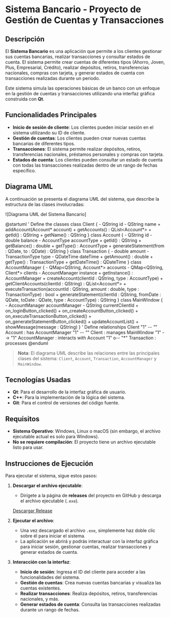 # Sistema Bancario - Proyecto de Gestión de Cuentas y Transacciones

## Descripción

El **Sistema Bancario** es una aplicación que permite a los clientes gestionar sus cuentas bancarias, realizar transacciones y consultar estados de cuenta. El sistema permite crear cuentas de diferentes tipos (Ahorro, Joven, Plus, Empresarial, Crédito), realizar depósitos, retiros, transferencias nacionales, compras con tarjeta, y generar estados de cuenta con transacciones realizadas durante un periodo.

Este sistema simula las operaciones básicas de un banco con un enfoque en la gestión de cuentas y transacciones utilizando una interfaz gráfica construida con **Qt**.

## Funcionalidades Principales

- **Inicio de sesión de cliente**: Los clientes pueden iniciar sesión en el sistema utilizando su ID de cliente.
- **Gestión de cuentas**: Los clientes pueden crear nuevas cuentas bancarias de diferentes tipos.
- **Transacciones**: El sistema permite realizar depósitos, retiros, transferencias nacionales, préstamos personales y compras con tarjeta.
- **Estados de cuenta**: Los clientes pueden consultar un estado de cuenta con todas las transacciones realizadas dentro de un rango de fechas específico.

## Diagrama UML

A continuación se presenta el diagrama UML del sistema, que describe la estructura de las clases involucradas:

![Diagrama UML del Sistema Bancario]

@startuml
' Define the classes
class Client {
    - QString id
    - QString name
    + addAccount(Account* account)
    + getAccounts() : QList<Account*>
    + getId() : QString
    + getName() : QString
}
class Account {
    - QString id
    - double balance
    - AccountType accountType
    + getId() : QString
    + getBalance() : double
    + getType() : AccountType
    + generateStatement(from : QDate, to : QDate) : QString
}
class Transaction {
    - double amount
    - TransactionType type
    - QDateTime dateTime
    + getAmount() : double
    + getType() : TransactionType
    + getDateTime() : QDateTime
}
class AccountManager {
    - QMap<QString, Account*> accounts
    - QMap<QString, Client*> clients
    - AccountManager instance
    + getInstance() : AccountManager
    + createAccount(clientId : QString, type : AccountType)
    + getClientAccounts(clientId : QString) : QList<Account*>
    + executeTransaction(accountId : QString, amount : double, type : TransactionType) : bool
    + generateStatement(clientId : QString, fromDate : QDate, toDate : QDate, type : AccountType) : QString
}
class MainWindow {
    - AccountManager accountManager
    - QString currentClientId
    + on_loginButton_clicked()
    + on_createAccountButton_clicked()
    + on_executeTransactionButton_clicked()
    + on_generateStatementButton_clicked()
    + updateAccountList()
    + showMessage(message : QString)
}
' Define relationships
Client "1" *-- "*" Account : has
AccountManager "1" *-- "*" Client : manages
MainWindow "1" --> "1" AccountManager : interacts with
Account "1" o-- "*" Transaction : processes
@enduml

> **Nota**: El diagrama UML describe las relaciones entre las principales clases del sistema: `Client`, `Account`, `Transaction`, `AccountManager` y `MainWindow`.

## Tecnologías Usadas

- **Qt**: Para el desarrollo de la interfaz gráfica de usuario.
- **C++**: Para la implementación de la lógica del sistema.
- **Git**: Para el control de versiones del código fuente.

## Requisitos

- **Sistema Operativo**: Windows, Linux o macOS (sin embargo, el archivo ejecutable actual es solo para Windows).
- **No se requiere compilación**: El proyecto tiene un archivo ejecutable listo para usar.

## Instrucciones de Ejecución

Para ejecutar el sistema, sigue estos pasos:

1. **Descargar el archivo ejecutable**:
    - Dirígete a la página de **releases** del proyecto en GitHub y descarga el archivo ejecutable (`.exe`).
    
    [Descargar Release](https://github.com/oFrank777/bancoLab09/releases)

2. **Ejecutar el archivo**:
    - Una vez descargado el archivo `.exe`, simplemente haz doble clic sobre él para iniciar el sistema.
    - La aplicación se abrirá y podrás interactuar con la interfaz gráfica para iniciar sesión, gestionar cuentas, realizar transacciones y generar estados de cuenta.

3. **Interacción con la interfaz**:
    - **Inicio de sesión**: Ingresa el ID del cliente para acceder a las funcionalidades del sistema.
    - **Gestión de cuentas**: Crea nuevas cuentas bancarias y visualiza las cuentas existentes.
    - **Realizar transacciones**: Realiza depósitos, retiros, transferencias nacionales, y más.
    - **Generar estados de cuenta**: Consulta las transacciones realizadas durante un rango de fechas.
